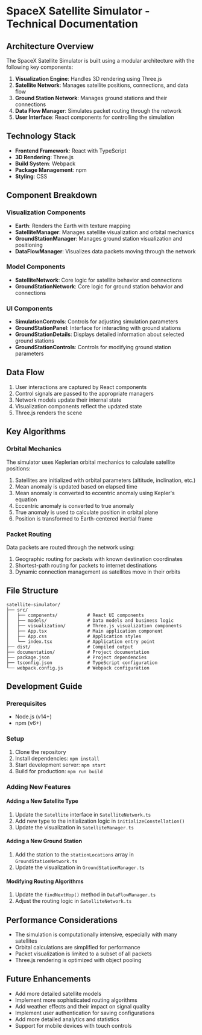 # SpaceX Satellite Simulator - Technical Documentation

## Architecture Overview

The SpaceX Satellite Simulator is built using a modular architecture with the following key components:

1. **Visualization Engine**: Handles 3D rendering using Three.js
2. **Satellite Network**: Manages satellite positions, connections, and data flow
3. **Ground Station Network**: Manages ground stations and their connections
4. **Data Flow Manager**: Simulates packet routing through the network
5. **User Interface**: React components for controlling the simulation

## Technology Stack

- **Frontend Framework**: React with TypeScript
- **3D Rendering**: Three.js
- **Build System**: Webpack
- **Package Management**: npm
- **Styling**: CSS

## Component Breakdown

### Visualization Components

- **Earth**: Renders the Earth with texture mapping
- **SatelliteManager**: Manages satellite visualization and orbital mechanics
- **GroundStationManager**: Manages ground station visualization and positioning
- **DataFlowManager**: Visualizes data packets moving through the network

### Model Components

- **SatelliteNetwork**: Core logic for satellite behavior and connections
- **GroundStationNetwork**: Core logic for ground station behavior and connections

### UI Components

- **SimulationControls**: Controls for adjusting simulation parameters
- **GroundStationPanel**: Interface for interacting with ground stations
- **GroundStationDetails**: Displays detailed information about selected ground stations
- **GroundStationControls**: Controls for modifying ground station parameters

## Data Flow

1. User interactions are captured by React components
2. Control signals are passed to the appropriate managers
3. Network models update their internal state
4. Visualization components reflect the updated state
5. Three.js renders the scene

## Key Algorithms

### Orbital Mechanics

The simulator uses Keplerian orbital mechanics to calculate satellite positions:

1. Satellites are initialized with orbital parameters (altitude, inclination, etc.)
2. Mean anomaly is updated based on elapsed time
3. Mean anomaly is converted to eccentric anomaly using Kepler's equation
4. Eccentric anomaly is converted to true anomaly
5. True anomaly is used to calculate position in orbital plane
6. Position is transformed to Earth-centered inertial frame

### Packet Routing

Data packets are routed through the network using:

1. Geographic routing for packets with known destination coordinates
2. Shortest-path routing for packets to internet destinations
3. Dynamic connection management as satellites move in their orbits

## File Structure

```
satellite-simulator/
├── src/
│   ├── components/           # React UI components
│   ├── models/               # Data models and business logic
│   ├── visualization/        # Three.js visualization components
│   ├── App.tsx               # Main application component
│   ├── App.css               # Application styles
│   └── index.tsx             # Application entry point
├── dist/                     # Compiled output
├── documentation/            # Project documentation
├── package.json              # Project dependencies
├── tsconfig.json             # TypeScript configuration
└── webpack.config.js         # Webpack configuration
```

## Development Guide

### Prerequisites

- Node.js (v14+)
- npm (v6+)

### Setup

1. Clone the repository
2. Install dependencies: `npm install`
3. Start development server: `npm start`
4. Build for production: `npm run build`

### Adding New Features

#### Adding a New Satellite Type

1. Update the `Satellite` interface in `SatelliteNetwork.ts`
2. Add new type to the initialization logic in `initializeConstellation()`
3. Update the visualization in `SatelliteManager.ts`

#### Adding a New Ground Station

1. Add the station to the `stationLocations` array in `GroundStationNetwork.ts`
2. Update the visualization in `GroundStationManager.ts`

#### Modifying Routing Algorithms

1. Update the `findNextHop()` method in `DataFlowManager.ts`
2. Adjust the routing logic in `SatelliteNetwork.ts`

## Performance Considerations

- The simulation is computationally intensive, especially with many satellites
- Orbital calculations are simplified for performance
- Packet visualization is limited to a subset of all packets
- Three.js rendering is optimized with object pooling

## Future Enhancements

- Add more detailed satellite models
- Implement more sophisticated routing algorithms
- Add weather effects and their impact on signal quality
- Implement user authentication for saving configurations
- Add more detailed analytics and statistics
- Support for mobile devices with touch controls
